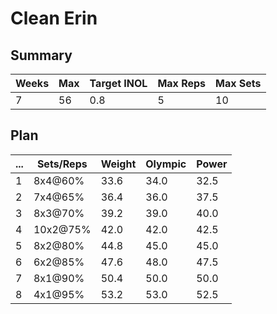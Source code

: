 # Clean Erin

## Summary

Weeks | Max | Target INOL | Max Reps | Max Sets
--- | --- | --- | --- | ---
7 | 56 | 0.8 | 5 | 10

## Plan

 ... | Sets/Reps | Weight | Olympic | Power
--- | --- | --- | --- | ---
1 | 8x4@60% | 33.6 | 34.0 | 32.5
2 | 7x4@65% | 36.4 | 36.0 | 37.5
3 | 8x3@70% | 39.2 | 39.0 | 40.0
4 | 10x2@75% | 42.0 | 42.0 | 42.5
5 | 8x2@80% | 44.8 | 45.0 | 45.0
6 | 6x2@85% | 47.6 | 48.0 | 47.5
7 | 8x1@90% | 50.4 | 50.0 | 50.0
8 | 4x1@95% | 53.2 | 53.0 | 52.5
